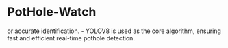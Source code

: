 # PotHole-Watch
or accurate identification. -  YOLOV8 is used as the core algorithm, ensuring fast and efficient real-time pothole detection. 
